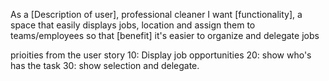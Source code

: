 As a [Description of user], professional cleaner
I want [functionality], a space that easily displays jobs, location and assign them to teams/employees
so that [benefit] it's easier to organize and delegate jobs

prioities from the user story
10: Display job opportunities 
20: show who's has the task
30: show selection and delegate.
